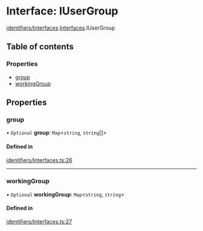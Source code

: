 # Interface: IUserGroup

[identifiers/Interfaces](../modules/identifiers_Interfaces.md).[Interfaces](../modules/identifiers_Interfaces.Interfaces.md).IUserGroup

## Table of contents

### Properties

- [group](identifiers_Interfaces.Interfaces.IUserGroup.md#group)
- [workingGroup](identifiers_Interfaces.Interfaces.IUserGroup.md#workinggroup)

## Properties

### group

• `Optional` **group**: `Map`<`string`, `string`[]\>

#### Defined in

[identifiers/Interfaces.ts:26](https://github.com/CarnegieLearningWeb/UpGrade/blob/01c083e7/clientlibs/js/src/identifiers/Interfaces.ts#L26)

___

### workingGroup

• `Optional` **workingGroup**: `Map`<`string`, `string`\>

#### Defined in

[identifiers/Interfaces.ts:27](https://github.com/CarnegieLearningWeb/UpGrade/blob/01c083e7/clientlibs/js/src/identifiers/Interfaces.ts#L27)
